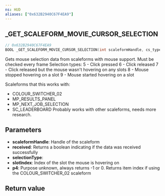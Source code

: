 ```yaml
---
ns: HUD
aliases: ["0x632B2940C67F4EA9"]
---
```

## _GET_SCALEFORM_MOVIE_CURSOR_SELECTION
 
```c
// 0x632B2940C67F4EA9
BOOL _GET_SCALEFORM_MOVIE_CURSOR_SELECTION(int scaleformHandle, cs_type(Any*) bool* received, cs_type(Any*) int* selectionType, cs_type(Any*) int* slotIndex, int* p4);
```
 
Gets mouse selection data from scaleforms with mouse support. Must be checked every frame
Selection types:
5 - Click pressed
6 - Click released
7 - Click released but the mouse wasn't hovering on any slots
8 - Mouse stopped hovering on a slot
9 - Mouse started hovering on a slot
 
Scaleforms that this works with: 
- COLOUR_SWITCHER_02
- MP_RESULTS_PANEL
- MP_NEXT_JOB_SELECTION
- SC_LEADERBOARD
Probably works with other scaleforms, needs more research.
 
## Parameters
* **scaleformHandle**: Handle of the scaleform
* **received**: Returns a boolean indicating if the data was received successfully
* **selectionType**:  
* **slotIndex**: Index of the slot the mouse is hovering on
* **p4**: Purpose unknown, always returns -1 or 0. Returns item index if using the COLOUR_SWITCHER_02 scaleform
 
## Return value
